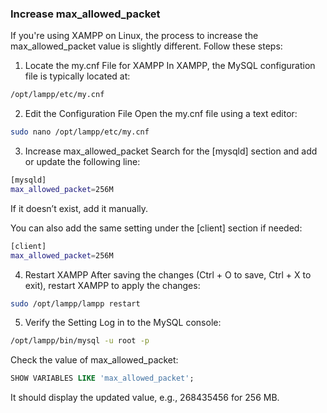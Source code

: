 ### Increase max_allowed_packet

If you're using XAMPP on Linux, the process to increase the max_allowed_packet value is slightly different. Follow these steps:

1. Locate the my.cnf File for XAMPP
In XAMPP, the MySQL configuration file is typically located at:

```bash
/opt/lampp/etc/my.cnf
```

2. Edit the Configuration File
Open the my.cnf file using a text editor:

```bash
sudo nano /opt/lampp/etc/my.cnf
```

3. Increase max_allowed_packet
Search for the [mysqld] section and add or update the following line:

```bash
[mysqld]
max_allowed_packet=256M
```

If it doesn’t exist, add it manually.

You can also add the same setting under the [client] section if needed:

```bash
[client]
max_allowed_packet=256M
```

4. Restart XAMPP
After saving the changes (Ctrl + O to save, Ctrl + X to exit), restart XAMPP to apply the changes:

```bash
sudo /opt/lampp/lampp restart
```

5. Verify the Setting
Log in to the MySQL console:

```bash
/opt/lampp/bin/mysql -u root -p
```

Check the value of max_allowed_packet:

```sql
SHOW VARIABLES LIKE 'max_allowed_packet';
```

It should display the updated value, e.g., 268435456 for 256 MB.

